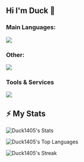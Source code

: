 ## Hi I'm Duck 🦆
### Main Languages:
![](https://skillicons.dev/icons?i=java,javascript,typescript,bash,py,html)

### Other:
![](https://skillicons.dev/icons?i=react,svelte,dotnet,powershell,react)

### Tools & Services

![](https://skillicons.dev/icons?i=discord,figma,github,mysql,postgres,linux,docker,redis,mongodb,unity,unreal,prisma)

## ⚡ My Stats

![Duck1405's Stats](https://github-readme-stats.vercel.app/api?username=Duck1405&theme=highcontrast&show_icons=true&hide_border=false&count_private=true)




![Duck1405's Top Languages](https://github-readme-stats.vercel.app/api/top-langs/?username=Duck1405&theme=highcontrast&show_icons=true&hide_border=false&layout=compact)




![Duck1405's Streak](https://github-readme-streak-stats.herokuapp.com/?user=Duck1405&theme=highcontrast&hide_border=false)
